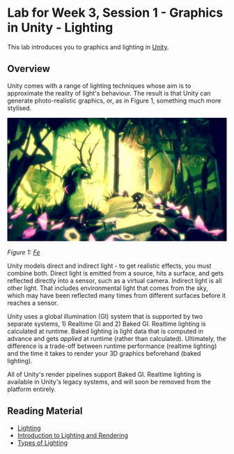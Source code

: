 # Lab for Week 3, Session 1 - Graphics in Unity - Lighting

This lab introduces you to graphics and lighting in [Unity](https://unity.com/).

## Overview

Unity comes with a range of lighting techniques whose aim is to approximate the reality of light's behaviour. The result is that Unity can generate photo-realistic graphics, or, as in Figure 1, something much more stylised.

![](./images/fe.png)

_Figure 1: [Fe](https://www.ea.com/games/fe)_

Unity models direct and indirect light - to get realistic effects, you must combine both. Direct light is emitted from a source, hits a surface, and gets reflected directly into a sensor, such as a virtual camera. Indirect light is all other light. That includes environmental light that comes from the sky, which may have been reflected many times from different surfaces before it reaches a sensor.

Unity uses a global illumination (GI) system that is supported by two separate systems, 1) Realtime GI and 2) Baked GI. Realtime lighting is calculated at runtime. Baked lighting is light data that is computed in advance and gets _applied_ at runtime (rather than calculated). Ultimately, the difference is a trade-off between runtime performance (realtime lighting) and the time it takes to render your 3D graphics beforehand (baked lighting).

All of Unity's render pipelines support Baked GI. Realtime lighting is available in Unity's legacy systems, and will soon be removed from the platform entirely.

## Reading Material

+ [Lighting](https://docs.unity3d.com/Manual/LightingOverview.html)
+ [Introduction to Lighting and Rendering](https://learn.unity.com/tutorial/introduction-to-lighting-and-rendering-2019-3)
+ [Types of Lighting](https://learn.unity.com/tutorial/introduction-to-lighting-and-rendering-2019-3)
